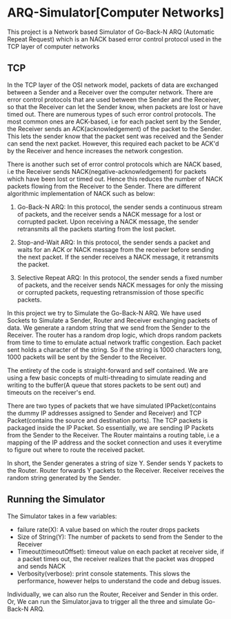 # ARQ-Simulator[Computer Networks]
This project is a Network based Simulator of Go-Back-N ARQ (Automatic Repeat Request) which is an NACK based error control protocol used in the TCP layer of computer networks

## TCP
In the TCP layer of the OSI network model, packets of data are exchanged between a Sender and a Receiver over the computer network. There are error control protocols that are used between the Sender and the Receiver, so that the Receiver can let the Sender know, when packets are lost or have timed out. There are numerous types of such error control protocols. The most common ones are ACK-based, i.e for each packet sent by the Sender, the Receiver sends an ACK(acknowledgement) of the packet to the Sender. This lets the sender know that the packet sent was received and the Sender can send the next packet. However, this required each packet to be ACK'd by the Receiver and hence increases the network congestion. 

There is another such set of error control protocols which are NACK based, i.e the Receiver sends NACK(negative-acknowledgement) for packets which have been lost or timed out. Hence this reduces the number of NACK packets flowing from the Receiver to the Sender. There are different algorithmic implementation of NACK such as below:

1. Go-Back-N ARQ: In this protocol, the sender sends a continuous stream of packets, and the receiver sends a NACK message for a lost or corrupted packet. Upon receiving a NACK message, the sender retransmits all the packets starting from the lost packet.

2. Stop-and-Wait ARQ: In this protocol, the sender sends a packet and waits for an ACK or NACK message from the receiver before sending the next packet. If the sender receives a NACK message, it retransmits the packet.

3. Selective Repeat ARQ: In this protocol, the sender sends a fixed number of packets, and the receiver sends NACK messages for only the missing or corrupted packets, requesting retransmission of those specific packets.

In this project we try to Simulate the Go-Back-N ARQ. We have used Sockets to Simulate a Sender, Router and Receiver exchanging packets of data. We generate a random string that we send from the Sender to the Receiver. The router has a random drop logic, which drops random packets from time to time to emulate actual network traffic congestion. Each packet sent holds a character of the string. So if the string is 1000 characters long, 1000 packets will be sent by the Sender to the Receiver. 

The entirety of the code is straight-forward and self contained. We are using a few basic concepts of multi-threading to simulate reading and writing to the buffer(A queue that stores packets to be sent out) and timeouts on the receiver's end. 

There are two types of packets that we have simulated IPPacket(contains the dummy IP addresses assigned to Sender and Receiver) and TCP Packet(contains the source and destination ports). 
The TCP packets is packaged inside the IP Packet. So essentially, we are sending IP Packets from the Sender to the Receiver. The Router maintains a routing table, i.e a mapping of the IP address and the socket connection and uses it everytime to figure out where to route the received packet. 

In short, the Sender generates a string of size Y. Sender sends Y packets to the Router. Router forwards Y packets to the Receiver. Receiver receives the random string generated by the Sender. 

## Running the Simulator
The Simulator takes in a few variables:
- failure rate(X): A value based on which the router drops packets
- Size of String(Y): The number of packets to send from the Sender to the Receiver
- Timeout(timeoutOffset): timeout value on each packet at receiver side, if a packet times out, the receiver realizes that the packet was dropped and sends NACK
- Verbosity(verbose): print console statements. This slows the performance, however helps to understand the code and debug issues.

Individually, we can also run the Router, Receiver and Sender in this order. 
Or, We can run the Simulator.java to trigger all the three and simulate Go-Back-N ARQ. 